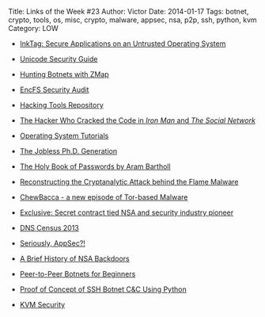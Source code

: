 Title: Links of the Week #23
Author: Victor
Date: 2014-01-17
Tags: botnet, crypto, tools, os, misc, crypto, malware, appsec, nsa, p2p, ssh, python, kvm
Category: LOW

*   [InkTag: Secure Applications on an Untrusted Operating System][1]
*   [Unicode Security Guide][2]

*   [Hunting Botnets with ZMap][3]

*   [EncFS Security Audit][4]

*   [Hacking Tools Repository][5]
*   [The Hacker Who Cracked the Code in *Iron Man* and *The Social Network*][6]

*   [Operating System Tutorials][7]

*   [The Jobless Ph.D. Generation][8]

*   [The Holy Book of Passwords by Aram Bartholl][9]

*   [Reconstructing the Cryptanalytic Attack behind the Flame Malware][10]
*   [ChewBacca - a new episode of Tor-based Malware][11]
*   [Exclusive: Secret contract tied NSA and security industry pioneer][12]

*   [DNS Census 2013][13]

*   [Seriously, AppSec?!][14]
*   [A Brief History of NSA Backdoors][15]

*   [Peer-to-Peer Botnets for Beginners][16]

*   [Proof of Concept of SSH Botnet C&C Using Python][17]
*   [KVM Security][18]

 [1]: www.cs.utexas.edu/lasr/download.php?uid=52
 [2]: http://websec.github.io/unicode-security-guide/character-transformations/
 [3]: http://h30499.www3.hp.com/t5/HP-Security-Research-Blog/Hunting-Botnets-with-ZMap/ba-p/6320865#.Utj-PbRcmf1
 [4]: https://defuse.ca/audits/encfs.htm
 [5]: http://gexos.github.io/Hacking-Tools-Repository/
 [6]: http://www.wired.com/underwire/2014/01/movie-fake-code/
 [7]: http://viralpatel.net/taj/operating-system-tutorial.php
 [8]: http://demythify.com/?p=106
 [9]: http://www.inspiration-now.com/holy-book-password-aram-bartholl/
 [10]: http://www.illc.uva.nl/Research/Publications/Reports/MoL-2013-23.text.pdf
 [11]: https://www.securelist.com/en/blog/208214185/ChewBacca_a_new_episode_of_Tor_based_Malware
 [12]: http://www.reuters.com/article/2013/12/20/us-usa-security-rsa-idUSBRE9BJ1C220131220
 [13]: https://dnscensus2013.neocities.org/
 [14]: http://seriouslyappsec.tumblr.com/
 [15]: http://ethanheilman.tumblr.com/post/70646748808/a-brief-history-of-nsa-backdoors
 [16]: http://www.malwaretech.com/2013/12/peer-to-peer-botnets-for-beginners.html?m=1
 [17]: https://github.com/wandering-nomad/Spidernet
 [18]: http://blog.klauskiwi.com/wp-content/uploads/2010/08/KVM-Security_en.pdf